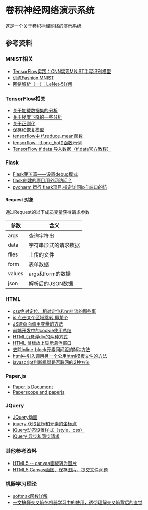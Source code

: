 卷积神经网络演示系统
=======================

这是一个关于卷积神经网络的演示系统


参考资料
----------

### MNIST相关
- [TensorFlow实践：CNN实现MNIST手写识别模型](https://www.cnblogs.com/willnote/p/6874699.html)
- [训练Fashion MNIST](https://www.tensorflow.org/tutorials/keras/basic_classification)
- [网络解析（一）：LeNet-5详解](https://cuijiahua.com/blog/2018/01/dl_3.html)

### TensorFlow相关
- [关于加载数据集的分析](https://www.jianshu.com/p/817ea446b9b9)
- [关于梯度下降的一些分析](https://blog.csdn.net/xierhacker/article/details/53174558)
- [关于正则化](https://blog.csdn.net/u012560212/article/details/73000740)
- [保存和恢复模型](https://blog.csdn.net/huachao1001/article/details/78501928)
- [tensorflow中 tf.reduce_mean函数](https://blog.csdn.net/dcrmg/article/details/79797826)
- [tensorflow--tf.one_hot()函数示例](https://blog.csdn.net/wenqiwenqi123/article/details/78055740)
- [TensorFlow tf.data 导入数据（tf.data官方教程）](https://blog.csdn.net/u014061630/article/details/80728694)

### Flask

- [Flask第五篇——设置debug模式](https://www.cnblogs.com/captainmeng/p/8508106.html)
- [flask创建的项目用外网访问？](https://segmentfault.com/q/1010000007309151?_ea=1303968)
- [pycharm 运行 flask项目,指定访问ip与端口的坑](https://blog.csdn.net/LJXZDN/article/details/82429303)
#### Request 对象

通过Request的以下成员变量获得请求参数

参数    | 含义
--------|-------------------------
args    | 查询字符串
data    | 字符串形式的请求数据
files   | 上传的文件
form    | 表单数据
values  | args和form的数据
json    | 解析后的JSON数据

### HTML
- [css绝对定位、相对定位和文档流的那些事](https://www.cnblogs.com/tim-li/archive/2012/07/09/2582618.html)
- [js 点击某个区域跳转 即某个](https://blog.csdn.net/A9925/article/details/48154041)
- [JS跨页面调用变量的方法](https://blog.csdn.net/zaynahly/article/details/75434874)
- [前端开发中的cookie使用总结](https://blog.csdn.net/zaynahly/article/details/75514988)
- [HTML页悬浮div的两种方式](https://blog.csdn.net/u012698249/article/details/78031155)
- [HTML 鼠标放上显示悬浮窗口](https://blog.csdn.net/revitalizing/article/details/72455937?utm_source=blogxgwz7)
- [去除inline-block元素间间距的N种方法](https://www.zhangxinxu.com/wordpress/2012/04/inline-block-space-remove-%E5%8E%BB%E9%99%A4%E9%97%B4%E8%B7%9D/)
- [html中引入调用另一个公用html模板文件的方法](https://www.w3h5.com/post/53.html)
- [javascript判断机器是否联网的2种方法](https://www.jb51.net/article/40449.htm)

### Paper.js
- [Paper.js Document](http://paperjs.org/reference/global/)
- [Paperscope and paperjs](https://stackoverflow.com/questions/28035898/paperscope-and-paperjs)

### JQuery
- [JQuery动画](http://www.w3school.com.cn/jquery/jquery_animate.asp)
- [jquery 获取鼠标和元素的坐标点](https://www.cnblogs.com/taleche/p/6065545.html)
- [jQuery动态设置样式（style、css）](https://blog.csdn.net/xiaoyuncc/article/details/70854925)
- [jQuery 异步和同步请求](https://www.cnblogs.com/wtcl/p/8138061.html)

### 其他参考资料
- [HTML5 -- canvas画板转为图片](https://blog.csdn.net/sinat_19327991/article/details/77050717 )
- [HTML5 Canvas画图、保存图片、提交文件问题](https://www.jianshu.com/p/df7461ff64b1)

### 机器学习理论 
- [softmax函数详解](https://www.cnblogs.com/alexanderkun/p/8098781.html)
- [一文搞懂交叉熵在机器学习中的使用，透彻理解交叉熵背后的直觉](https://blog.csdn.net/tsyccnh/article/details/79163834 )